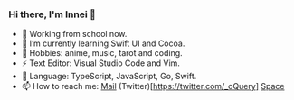 ### Hi there, I'm Innei 👋

- 🦀️ Working from school now.
- 🌱 I’m currently learning Swift UI and Cocoa.
- 🧸 Hobbies: anime, music, tarot and coding.
- ⚡️ Text Editor: Visual Studio Code and Vim.
- 🌸 Language: TypeScript, JavaScript, Go, Swift.
- 📫 How to reach me: [Mail](mailto:yiny@shizuri.net) (Twitter)[https://twitter.com/_oQuery] [Space](https://innei.ren)
